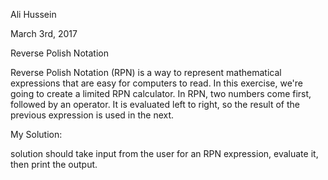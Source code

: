 Ali Hussein

March 3rd, 2017


Reverse Polish Notation


Reverse Polish Notation (RPN) is a way to represent mathematical expressions that are easy for computers to read. In this
exercise, we're going to create a limited RPN calculator.
In RPN, two numbers come first, followed by an operator. It is evaluated left to right, so the result of the previous expression
is used in the next. 


My Solution:


solution should take input from the user for an RPN expression, evaluate it, then print the output. 
